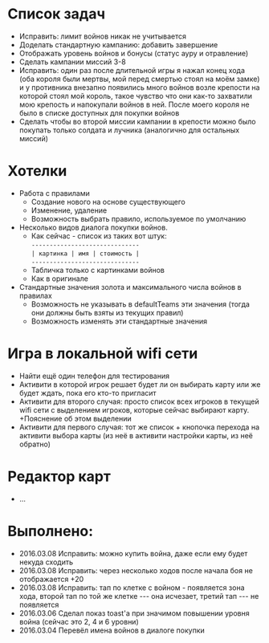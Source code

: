 # Список задач

* Исправить: лимит войнов никак не учитывается
* Доделать стандартную кампанию: добавить завершение
* Отображать уровень войнов и бонусы (статус ауру и отравление)
* Сделать кампании миссий 3-8
* Исправить: один раз после длительной игры я нажал конец хода (оба короля были мертвы, мой перед смертью стоял на моём замке) и у противника внезапно появились много войнов возле крепости на которой стоял мой король, такое чувство что они как-то захватили мою крепость и напокупали войнов в ней. После моего короля не было в списке доступных для покупки войнов
* Сделать чтобы во второй миссии кампании в крепости можно было покупать только солдата и лучника (аналогично для остальных миссий)

# Хотелки
* Работа с правилами
  * Создание нового на основе существующего
  * Изменение, удаление
  * Возможность выбрать правило, используемое по умолчанию
* Несколько видов диалога покупки войнов.
  * Как сейчас - список из таких вот штук:  
  ``------------------------------``  
  ``| картинка | имя | стоимость |``  
  ``------------------------------``  
  * Табличка только с картинками войнов
  * Как в оригинале
* Стандартные значения золота и максимального числа войнов в правилах
  * Возможность не указывать в defaultTeams эти значения (тогда они должны быть взяты из текущих правил)
  * Возможность изменять эти стандартные значения

# Игра в локальной wifi сети
* Найти ещё один телефон для тестирования
* Активити в которой игрок решает будет ли он выбирать карту или же будет ждать, пока его кто-то пригласит
* Активити для второго случая: просто список всех игроков в текущей wifi сети с выделением игроков, которые сейчас выбирают карту. +Пояснение об этом выделении
* Активити для первого случая: тот же список + кнопочка перехода на активити выбора карты (из неё в активити настройки карты, из неё обратно)

# Редактор карт 
* ...

# Выполнено:
* 2016.03.08 Исправить: можно купить война, даже если ему будет некуда сходить
* 2016.03.08 Исправить: через несколько ходов после начала боя не отображается +20
* 2016.03.08 Исправить: тап по клетке с войном - появляется зона хода, второй тап по той же клетке --- она исчезает, третий тап --- не появляется
* 2016.03.06 Сделал показ toast'а при значимом повышении уровня война (сейчас это 2, 4 и 6 уровни)
* 2016.03.04 Перевёл имена войнов в диалоге покупки
